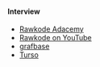 #### Interview

- [Rawkode Adacemy](https://rawkode.academy/)
- [Rawkode on YouTube](https://www.youtube.com/rawkode)
- [grafbase](https://grafbase.com/)
- [Turso](https://turso.tech/)